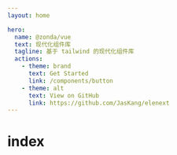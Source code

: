 ```yaml
---
layout: home

hero:
  name: @zonda/vue
  text: 现代化组件库
  tagline: 基于 tailwind 的现代化组件库
  actions:
    - theme: brand
      text: Get Started
      link: /components/button
    - theme: alt
      text: View on GitHub
      link: https://github.com/JasKang/elenext
---
```


# index
